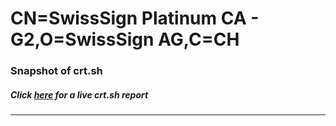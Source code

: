 # CN=SwissSign Platinum CA - G2,O=SwissSign AG,C=CH
### Snapshot of crt.sh
##### Click [here](https://crt.sh/?serial=AAEC07372B607A763535E76CEE3E42) for a live crt.sh report

---
